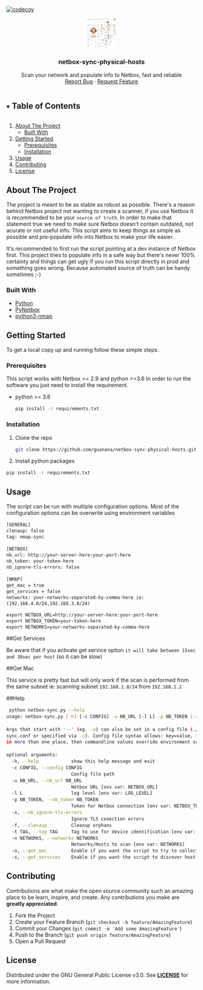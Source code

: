 [![codecov](https://codecov.io/gh/guanana/netbox-sync-physical-hosts/branch/main/graph/badge.svg?token=AJUM01SDMX)](https://codecov.io/gh/guanana/netbox-sync-physical-hosts)
<br />
<p align="center">
  <a href="https://github.com/guanana/netbox-sync-physical-hosts">
    <img src="images/logo.png" alt="Logo" width="80" height="80">
  </a>

  <h3 align="center">netbox-sync-physical-hosts</h3>

  <p align="center">
    Scan your network and populate info to Netbox, fast and reliable
    <br />
    <a href="https://github.com/guanana/netbox-sync-physical-hosts/issues">Report Bug</a>
    ·
    <a href="https://github.com/guanana/netbox-sync-physical-hosts/issues">Request Feature</a>
  </p>

<!-- TABLE OF CONTENTS -->
<details open="open">
  <summary><h2 style="display: inline-block">Table of Contents</h2></summary>
  <ol>
    <li>
      <a href="#about-the-project">About The Project</a>
      <ul>
        <li><a href="#built-with">Built With</a></li>
      </ul>
    </li>
    <li>
      <a href="#getting-started">Getting Started</a>
      <ul>
        <li><a href="#prerequisites">Prerequisites</a></li>
        <li><a href="#installation">Installation</a></li>
      </ul>
    </li>
    <li><a href="#usage">Usage</a></li>
    <li><a href="#contributing">Contributing</a></li>
    <li><a href="#license">License</a></li>
  </ol>
</details>

<!-- ABOUT THE PROJECT -->
## About The Project
The project is meant to be as stable as robust as possible. 
There's a reason behind Netbox project not wanting to create a scanner, if you use Netbox it is recommended
to be your `source of truth`. In order to make that statement true we need to make sure Netbox doesn't contain
outdated, not acurate or not useful info. 
This script aims to keep things as simple as possible and pre-populate info into Netbox to make your life easier.

It's recommended to first run the script pointing at a dev instance of Netbox first. This project tries to populate
info in a safe way but there's never 100% certainty and things can get ugly if you run this script directly in prod
and something goes wrong.
Because automated source of truth can be handy sometimes ;-)

### Built With

* [Python](https://www.python.org/)
* [PyNetbox](https://github.com/digitalocean/pynetbox)
* [python3-nmap](https://pypi.org/project/python3-nmap/)


<!-- GETTING STARTED -->
## Getting Started

To get a local copy up and running follow these simple steps.

### Prerequisites

This script works with Netbox >= 2.9 and python >=3.6 
In order to run the software you just need to install the requirement.
* python >= 3.6
  ```sh
  pip install -r requirements.txt
  ```

### Installation

1. Clone the repo
   ```sh
   git clone https://github.com/guanana/netbox-sync-physical-hosts.git
   ```
2. Install python packages
  ```sh
  pip install -r requirements.txt
  ```


<!-- USAGE EXAMPLES -->
## Usage

The script can be run with multiple configuration options. 
Most of the configuration options can be overwrite using environment variables
```buildoutcfg
[GENERAL]
clenaup: false
tag: nmap-sync

[NETBOX]
nb_url: http://your-server-here:your-port-here
nb_token: your-token-here
nb_ignore-tls-errors: false

[NMAP]
get_mac = true
get_services = false
networks: your-networks-separated-by-comma-here ie: (192.168.4.0/24,192.168.3.0/24)
```
```shell
export NETBOX_URL=http://your-server-here:your-port-here
export NETBOX_TOKEN=your-token-here
export NETWORKS=your-networks-separated-by-comma-here
```

##Get Services

Be aware that if you activate get service option `it will take between 15sec and 30sec per host` (so it can be slow)

##Get Mac

This service is pretty fast but will only work if the scan is performed from the same subnet 
ie: scanning subnet `192.168.1.0/24` from `192.168.1.2`

##Help

```sh
 python netbox-sync.py --help
usage: netbox-sync.py [-h] [-c CONFIG] -u NB_URL [-l L] -p NB_TOKEN [-x] [-f] [-t TAG] -n NETWORKS [-o] [-s]

Args that start with '--' (eg. -u) can also be set in a config file (./Netbox-sync-physical-hosts/netbox-sync-physical-hosts/netbox-
sync.conf or specified via -c). Config file syntax allows: key=value, flag=true, stuff=[a,b,c] (for details, see syntax at https://goo.gl/R74nmi). If an arg is specified
in more than one place, then commandline values override environment variables which override config file values which override defaults.

optional arguments:
  -h, --help            show this help message and exit
  -c CONFIG, --config CONFIG
                        Config file path
  -u NB_URL, --nb_url NB_URL
                        Netbox URL [env var: NETBOX_URL]
  -l L                  log level [env var: LOG_LEVEL]
  -p NB_TOKEN, --nb_token NB_TOKEN
                        Token for Netbox connection [env var: NETBOX_TOKEN]
  -x, --nb_ignore-tls-errors
                        Ignore TLS conection errors
  -f, --clenaup         Cleanup orphans
  -t TAG, --tag TAG     Tag to use for device identification [env var: TAG]
  -n NETWORKS, --networks NETWORKS
                        Networks/Hosts to scan [env var: NETWORKS]
  -o, --get_mac         Enable if you want the script to try to collect MAC addresses/vendor [env var: MAC_DISCOVER]
  -s, --get_services    Enable if you want the script to discover host services [env var: SERVICE_DISCOVER]
```

<!-- CONTRIBUTING -->
## Contributing

Contributions are what make the open source community such an amazing place to be learn, inspire, and create. 
Any contributions you make are **greatly appreciated**.

1. Fork the Project
2. Create your Feature Branch (`git checkout -b feature/AmazingFeature`)
3. Commit your Changes (`git commit -m 'Add some AmazingFeature'`)
4. Push to the Branch (`git push origin feature/AmazingFeature`)
5. Open a Pull Request


<!-- LICENSE -->
## License

Distributed under the GNU General Public License v3.0. 
See <a href="https://github.com/guanana/netbox-sync-physical-hosts/blob/main/LICENSE"><strong>LICENSE</strong></a> for more information.
    

